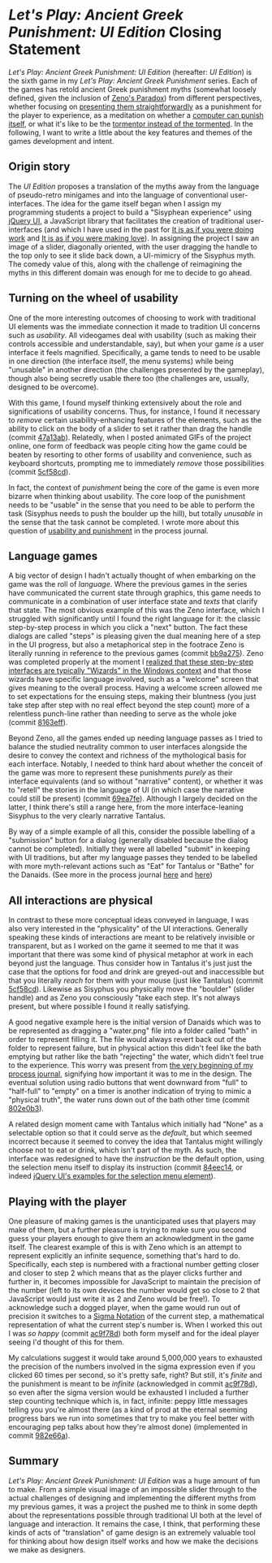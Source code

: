 # _Let's Play: Ancient Greek Punishment: UI Edition_ Closing Statement

_Let's Play: Ancient Greek Punishment: UI Edition_ (hereafter: _UI Edition_) is the sixth game in my _Let's Play: Ancient Greek Punishment_ series. Each of the games has retold ancient Greek punishment myths (somewhat loosely defined, given the inclusion of [Zeno's Paradox](https://en.wikipedia.org/wiki/Zeno%27s_paradoxes)) from different perspectives, whether focusing on [presenting them straightforwardly](http://www.pippinbarr.com/games/letsplayancientgreekpunishment/LetsPlayAncientGreekPunishment.html) as a punishment for the player to experience, as a meditation on whether a [computer can punish itself](http://pippinbarr.github.io/letsplayancientgreekpunishmentcpuedition/), or what it's like to be the [tormentor instead of the tormented](https://pippinbarr.github.io/lets-play-ancient-greek-punishment-inversion-edition). In the following, I want to write a little about the key features and themes of the games development and intent.

## Origin story

The _UI Edition_ proposes a translation of the myths away from the language of pseudo-retro minigames and into the language of conventional user-interfaces. The idea for the game itself began when I assign my programming students a project to build a "Sisyphean experience" using [jQuery UI](https://jqueryui.com/), a JavaScript library that facilitates the creation of traditional user-interfaces (and which I have used in the past for [It is as if you were doing work](http://pippinbarr.github.io/itisasifyouweredoingwork/) and [It is as if you were making love](https://pippinbarr.github.io/itisasifyouweremakinglove/)). In assigning the project I saw an image of a slider, diagonally oriented, with the user dragging the handle to the top only to see it slide back down, a UI-mimicry of the Sisyphus myth. The comedy value of this, along with the challenge of reimagining the myths in this different domain was enough for me to decide to go ahead.

## Turning on the wheel of usability

One of the more interesting outcomes of choosing to work with traditional UI elements was the immediate connection it made to tradition UI concerns such as _usability_. All videogames deal with usability (such as making their controls accessible and understandable, say), but when your game _is_ a user interface it feels magnified. Specifically, a game tends to need to be usable in one direction (the interface itself, the menu systems) while being "unusable" in another direction (the challenges presented by the gameplay), though also being secretly usable there too (the challenges are, usually, designed to be overcome).

With this game, I found myself thinking extensively about the role and significations of usability concerns. Thus, for instance, I found it necessary to _remove_ certain usability-enhancing features of the elements, such as the ability to click on the body of a slider to set it rather than drag the handle (commit [47a13ab](https://github.com/pippinbarr/lets-play-ancient-greek-punishment-ui-edition/commit/47a13abbc2fcb158401a90a81fc961c604c60461)). Relatedly, when I posted animated GIFs of the project online, one form of feedback was people citing how the game could be beaten by resorting to other forms of usability and convenience, such as keyboard shortcuts, prompting me to immediately _remove_ those possibilities (commit [5cf58cd](https://github.com/pippinbarr/lets-play-ancient-greek-punishment-ui-edition/commit/5cf58cd47e5293007334cbce71c47dc53014a69c)).

In fact, the context of _punishment_ being the core of the game is even more bizarre when thinking about usability. The core loop of the punishment needs to be "usable" in the sense that you need to be able to perform the task (Sisyphus needs to push the boulder up the hill), but totally _unusable_ in the sense that the task cannot be completed. I wrote more about this question of [usability and punishment](https://github.com/pippinbarr/lets-play-ancient-greek-punishment-ui-edition/blob/master/process/process-journal.md#notes-on-sisyphus-danaids-and-tantalus-usability-and-punishment-monday-28-january-2019-742am) in the process journal.

## Language games

A big vector of design I hadn't actually thought of when embarking on the game was the roll of _language_. Where the previous games in the series have communicated the current state through graphics, this game needs to communicate in a combination of user interface state and _texts_ that clarify that state. The most obvious example of this was the Zeno interface, which I struggled with significantly until I found the right language for it: the classic step-by-step process in which you click a "next" button. The fact these dialogs are called "steps" is pleasing given the dual meaning here of a step in the UI progress, but also a metaphorical step in the footrace Zeno is literally running in reference to the previous games (commit [bb9a275](https://github.com/pippinbarr/lets-play-ancient-greek-punishment-ui-edition/commit/bb9a27571df4d0e9a9f07d3dbe0136f4f53ba4bd)). Zeno was completed properly at the moment I [realized that these step-by-step interfaces are typically "Wizards" in the Windows context](https://github.com/pippinbarr/lets-play-ancient-greek-punishment-ui-edition/blob/master/process/process-journal.md#sound-the-spareness-of-zenos-steps-designing-for-mobile-friday-1-february-2019-650am) and that those wizards have specific language involved, such as a "welcome" screen that gives meaning to the overall process. Having a welcome screen allowed me to set expectations for the ensuing steps, making their bluntness (you just take step after step with no real effect beyond the step count) more of a relentless punch-line rather than needing to serve as the whole joke (commit [8163eff](https://github.com/pippinbarr/lets-play-ancient-greek-punishment-ui-edition/commit/8163eff94408078046b53ece8cd754abc2a3ec4e)).

Beyond Zeno, all the games ended up needing language passes as I tried to balance the studied neutrality common to user interfaces alongside the desire to convey the context and richness of the mythological basis for each interface. Notably, I needed to think hard about whether the conceit of the game was more to represent these punishments _purely_ as their interface equivalents (and so without "narrative" content), or whether it was to "retell" the stories in the language of UI (in which case the narrative could still be present) (commit [69ea7fe](https://github.com/pippinbarr/lets-play-ancient-greek-punishment-ui-edition/commit/69ea7fef9644cc622f0516ea3032725b1c757dbd)). Although I largely decided on the latter, I think there's still a range here, from the more interface-leaning Sisyphus to the very clearly narrative Tantalus.

By way of a simple example of all this, consider the possible labelling of a "submission" button for a dialog (generally disabled because the dialog cannot be completed). Initially they were all labelled "submit" in keeping with UI traditions, but after my language passes they tended to be labelled with more myth-relevant actions such as "Eat" for Tantalus or "Bathe" for the Danaids. (See more in the process journal [here](https://github.com/pippinbarr/lets-play-ancient-greek-punishment-ui-edition/blob/master/process/process-journal.md#on-submission-monday-28-january-2019-1021am) and [here](https://github.com/pippinbarr/lets-play-ancient-greek-punishment-ui-edition/blob/master/process/process-journal.md#mobile-mobile-danaids-language-games-nearing-the-end-monday-4-february-2019-643am))

## All interactions are physical

In contrast to these more conceptual ideas conveyed in language, I was also very interested in the "physicality" of the UI interactions. Generally speaking these kinds of interactions are meant to be relatively invisible or transparent, but as I worked on the game it seemed to me that it was important that there was some kind of physical metaphor at work in each beyond just the language. Thus consider how in Tantalus it's just just the case that the options for food and drink are greyed-out and inaccessible but that you literally _reach_ for them with your mouse (just like Tantalus) (commit [5cf58cd](https://github.com/pippinbarr/lets-play-ancient-greek-punishment-ui-edition/commit/5cf58cd47e5293007334cbce71c47dc53014a69c)). Likewise as Sisyphus you physically move the "boulder" (slider handle) and as Zeno you consciously "take each step. It's not always present, but where possible I found it really satisfying.

A good negative example here is the initial version of Danaids which was to be represented as dragging a "water.png" file into a folder called "bath" in order to represent filling it. The file would always revert back out of the folder to represent failure, but in physical action this didn't feel like the bath emptying but rather like the bath "rejecting" the water, which didn't feel true to the experience. This worry was present from [the very beginning of my process journal](https://github.com/pippinbarr/lets-play-ancient-greek-punishment-ui-edition/blob/master/process/process-journal.md#premise-initial-designs-ui-elements-available-mobile-saturday-26-january-2019-1238pm), signifying how important it was to me in the design. The eventual solution using radio buttons that went downward from "full" to "half-full" to "empty" on a timer is another indication of trying to mimic a "physical truth", the water runs down out of the bath other time (commit [802e0b3](https://github.com/pippinbarr/lets-play-ancient-greek-punishment-ui-edition/commit/802e0b3ce97805bed901574a1deb9ff9633fb23c)).

A related design moment came with Tantalus which initially had "None" as a selectable option so that it could serve as the _default_, but which seemed incorrect because it seemed to convey the idea that Tantalus might willingly choose not to eat or drink, which isn't part of the myth. As such, the interface was redesigned to have the _instruction_ be the default option, using the selection menu itself to display its instruction (commit [84eec14](https://github.com/pippinbarr/lets-play-ancient-greek-punishment-ui-edition/commit/84eec1449815d3867bd9ae695054d097f5eee979), or indeed [jQuery UI's examples for the selection menu element](https://jqueryui.com/selectmenu/#default)).

## Playing with the player

One pleasure of making games is the unanticipated uses that players may make of them, but a further pleasure is trying to make sure you second guess your players enough to give them an acknowledgment in the game itself. The clearest example of this is with Zeno which is an attempt to represent explicitly an infinite sequence, something that's hard to do. Specifically, each step is numbered with a fractional number getting closer and closer to step 2 which means that as the player clicks further and further in, it becomes impossible for JavaScript to maintain the precision of the number (left to its own devices the number would get so close to 2 that JavaScript would just write it as 2 and Zeno would be free!). To acknowledge such a dogged player, when the game would run out of precision it switches to a [Sigma Notation](https://www.mathsisfun.com/algebra/sigma-notation.html) of the current step, a mathematical representation of what the current step's number is. When I worked this out I was _so happy_ (commit [ac9f78d](https://github.com/pippinbarr/lets-play-ancient-greek-punishment-ui-edition/commit/ac9f78dab699ad21f27f7609515fe820ee7577c1)) both form myself and for the ideal player seeing I'd thought of this for them.

My calculations suggest it would take around 5,000,000 years to exhausted the precision of the numbers involved in the sigma expression even if you clicked 60 times per second, so it's pretty safe, right? But still, it's _finite_ and the punishment is meant to be _infinite_ (acknowledged in commit [ac9f78d](https://github.com/pippinbarr/lets-play-ancient-greek-punishment-ui-edition/commit/ac9f78dab699ad21f27f7609515fe820ee7577c1)), so even after the sigma version would be exhausted I included a further step counting technique which is, in fact, infinite: peppy little messages telling you you're almost there (as a kind of prod at the eternal seeming progress bars we run into sometimes that try to make you feel better with encouraging pep talks about how they're almost done) (implemented in commit [982e66a](https://github.com/pippinbarr/lets-play-ancient-greek-punishment-ui-edition/commit/982e66a5556cd87d78dc8a6b3738f48d3fd1f928)).

## Summary

_Let's Play: Ancient Greek Punishment: UI Edition_ was a huge amount of fun to make. From a simple visual image of an impossible slider through to the actual challenges of designing and implementing the different myths from my previous games, it was a project the pushed me to think in some depth about the representations possible through traditional UI both at the level of language and interaction. It remains the case, I think, that performing these kinds of acts of "translation" of game design is an extremely valuable tool for thinking about how design itself works and how we make the decisions we make as designers.
